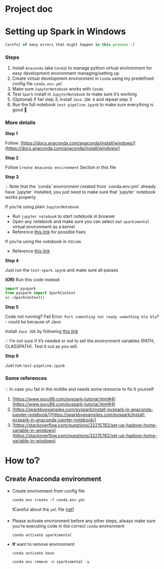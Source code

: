 # Project doc

# Setting up Spark in Windows

```jsx
Careful of many errors that might happen in this process :(
```

### **********Steps**********

1. Install `Anaconda` (aka `Conda`) to manage python virtual environment for easy development environment managing/setting up
2. Create virtual development environment in `Conda` using my predefined config file `conda.env.yml`
3. Make sure `JupyterNotebook` works with `Conda`
4. Test `Spark` install in `JupyterNotebook` to make sure it’s working
5. (Optional) If fail step 3, Install `Java JDK 8` and repeat step 3
6. Run the full notebook `test-pipeline.ipynb` to make sure everything is good 🥂

### More details

************Step 1************

Follow: [https://docs.anaconda.com/anaconda/install/windows/](https://docs.anaconda.com/anaconda/install/windows/)

************Step 2************

Follow `Create Anaconda environment` Section in this file

**Step 3**

<aside>
💡 Note that the `conda` environment created from `conda.env.yml` already have `jupyter` installed, you just need to make sure that `jupyter` notebook works properly

</aside>

If you’re using plain `JupyterNotebook`

- Run `jupyter notebook` to start notebook in browser
- Open any notebook and make sure you can select our `sparkimental` virtual environment as a kernel
- Reference [this link](https://towardsdatascience.com/get-your-conda-environment-to-show-in-jupyter-notebooks-the-easy-way-17010b76e874) for possible fixes

If you’re using the notebook in `VSCode`

- Reference [this link](https://towardsdatascience.com/installing-jupyter-notebook-support-in-visual-studio-code-91887d644c5d)

************Step 4************

Just run the `test-spark.ipynb` and make sure all passes

**(OR)** Run this code instead

```python
import pyspark
from pyspark import SparkContext
sc =SparkContext()
```

******Step 5******

Code not running? Fail Error: `Port something not ready something bla bla`? - could be because of Java

Install `Java JDK` by following [this link](https://www.guru99.com/install-java.html)

<aside>
💡 I’m not sure if it’s needed or not to set the environment variables (PATH, CLASSPATH). Test it out as you will.

</aside>

************Step 6************

Just run `test-pipeline.ipynb`

### Some references

<aside>
💡 In case you fail in the middle and needs some resource to fix it yourself

</aside>

1. [https://www.guru99.com/pyspark-tutorial.html#4](https://www.guru99.com/pyspark-tutorial.html#4)
2. [https://sparkbyexamples.com/pyspark/install-pyspark-in-anaconda-jupyter-notebook/](https://sparkbyexamples.com/pyspark/install-pyspark-in-anaconda-jupyter-notebook/)
3. [https://stackoverflow.com/questions/32215782/set-up-hadoop-home-variable-in-windows](https://stackoverflow.com/questions/32215782/set-up-hadoop-home-variable-in-windows)

# How to❔

## Create Anaconda environment

- Create environment from config file
    
    `conda env create -f conda.env.yml`
    
    ❗Careful about the `yml` file ([ref](https://stackoverflow.com/questions/57381678/how-to-create-conda-environment-with-yml-file-without-this-error))
    
- Please activate environment before any other steps, always make sure you’re executing code in the correct `conda` environment
    
    `conda activate sparkimental`
    
- **If** want to remove environment
    
    `conda activate base`
    
    `conda env remove -n sparkimental -y`